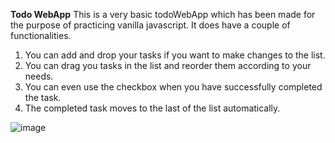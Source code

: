 **Todo WebApp**
This is a very basic todoWebApp which has been made for the purpose of practicing vanilla javascript. It does have a couple of functionalities.
1. You can add and drop your tasks if you want to make changes to the list.
2. You can drag you tasks in the list and reorder them according to your needs.
3. You can even use the checkbox when you have successfully completed the task.
4. The completed task moves to the last of the list automatically.



![image](https://github.com/user-attachments/assets/260a21eb-76e6-4cf2-b587-9f39476c26fe)
